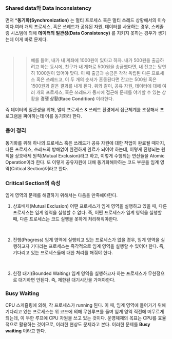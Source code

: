 ### Shared data와 Data inconsistency

먼저 ***동기화(Synchronization)** 는 멀티 프로세스 혹은 멀티 쓰레드 상황에서의 이슈이다.여러 개의 프로세스, 혹은 쓰레드가 공유된 자원, 데이터를 사용하는 경우, 스케줄링 시스템에 의해 **데이터의 일관성(Data Consistency)** 를 지키지 못하는 경우가 생기는데 이게 바로 문제다.

<br>

>>예를 들어, 내가 내 계좌에 1000원이 있다고 하자.
내가 500원을 출금하려고 하는 동시에, 친구가 내 계좌로 500원을 송금했다면, 내 잔고는 당연히 1000원이 있어야 맞다. 이 때 출금과 송금은 각각 독립된 다른 프로세스 혹은 쓰레드고, 이 두 개의 순서가 혼동된다면 잔고는 500원 혹은 1500원과 같은 결과를 내게 된다.
위와 같이, 공유 자원, 데이터에 대해 여러 개의 프로세스, 혹은 쓰레드가 동시에 접근해 문제를 야기할 수 있는 상황을 **경쟁 상황(Race Condition)** 이라한다.


즉 데이터의 일관성을 위해, 멀티 프로세스 & 쓰레드 환경에서 접근체계를 조정해서 프로그램을 짜야하는데 이를 동기화라 한다.

### 용어 정리

동기화를 위해 하나의 프로세스 혹은 쓰레드가 공유 자원에 대한 작업이 완료될 때까지, 다른 프로세스, 쓰레드의 방해없이 완전하게 완료가 되어야 하는데, 이렇게 진행되는 원칙을 상호배제 원칙(Mutual Exclusion)라고 하고, 이렇게 수행되는 연산들을 Atomic Operation이라 한다. 또 이렇게 공유자원에 대해 동기화해야하는 코드 부분을 임계 영역(Critical Section)이라고 한다.

### Critical Section의 속성

임계 영역의 문제를 해결하기 위해서는 다음을 만족해야한다.

1. 상호배제(Mutual Exclusion)
어떤 프로세스가 임계 영역을 실행하고 있을 때, 다른 프로세스는 임계 영역을 실행할 수 없다. 즉, 어떤 프로세스가 임계 영역을 실행할 때, 다른 프로세스는 코드 실행을 못하게 처리해줘야한다.
<br>

2. 진행(Progress)
임계 영역에 실행되고 있는 프로세스가 없을 경우, 임계 영역을 실행하고자 기다리는 프로세스는 즉각적으로 임계 영역을 실행할 수 있어야 한다. 즉, 기다리고 있는 프로세스들에 대한 처리를 해줘야 한다.
<br>


3. 한정 대기(Bounded Waiting)
임계 영역을 실행하고자 하는 프로세스가 무한정으로 대기하면 안된다.
즉, 제한된 대기시간을 가져야한다.

### Busy Waiting

CPU 스케쥴링에 의해, 각 프로세스가 running 된다. 이 때, 임계 영역에 들어가기 위해 기다리고 있는 프로세스는 위 코드에 의해 무한루프를 돌며 임계 영역 직전에 머무르게 되는데, 이 무한 루프에 CPU 자원을 쓰고 있는 것이다. 운영체제의 목표는 CPU를 효율적으로 활용하는 것이므로, 이러한 현상도 문제라고 본다. 이러한 문제를 **Busy waiting** 이라고 한다.